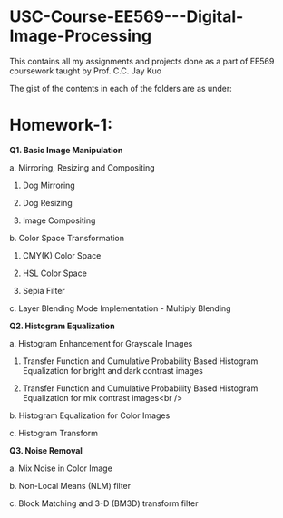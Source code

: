# USC-Course-EE569---Digital-Image-Processing

This contains all my assignments and projects done as a part of EE569 coursework taught by Prof. C.C. Jay Kuo

The gist of the contents in each of the folders are as under:

**Homework-1:**
=

**Q1. Basic Image Manipulation**

a. Mirroring, Resizing and Compositing 

1. Dog Mirroring

2. Dog Resizing

3. Image Compositing

b. Color Space Transformation

1. CMY(K) Color Space

2. HSL Color Space

3. Sepia Filter

c. Layer Blending Mode Implementation - Multiply Blending

**Q2. Histogram Equalization**

a. Histogram Enhancement for Grayscale Images

1. Transfer Function and Cumulative Probability Based Histogram Equalization for bright and dark contrast images

2. Transfer Function and Cumulative Probability Based Histogram Equalization for mix contrast images&lt;br /&gt;

b. Histogram Equalization for Color Images

c. Histogram Transform

**Q3. Noise Removal**

a. Mix Noise in Color Image

b. Non-Local Means (NLM) filter

c. Block Matching and 3-D (BM3D) transform filter
